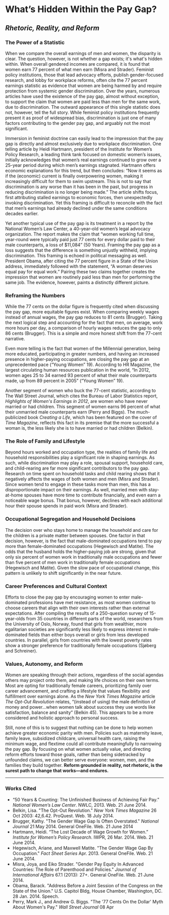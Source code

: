 # What’s Hidden Within the Pay Gap?  
## *Rhetoric, Reality, and Reform*

### The Power of a Statistic  
When we compare the overall earnings of men and women, the disparity is clear. The question, however, is not whether a gap exists; it's what's hidden within. When overall gendered incomes are compared, it is found that women earn 77 percent of what men earn (Misra and Strader). Feminist policy institutions, those that lead advocacy efforts, publish gender-focused research, and lobby for workplace reforms, often cite the 77 percent earnings statistic as evidence that women are being harmed by and require protection from systemic gender discrimination. Over the years, numerous articles have used the existence of the pay gap, almost without exception, to support the claim that women are paid less than men for the same work, due to discrimination. The outward appearance of this single statistic does not, however, tell the full story. While feminist policy institutions frequently present it as proof of widespread bias, discrimination is just one of many factors contributing to the gender pay gap, and arguably not the most significant.

Immersion in feminist doctrine can easily lead to the impression that the pay gap is directly and almost exclusively due to workplace discrimination. One telling article by Heidi Hartmann, president of the Institute for Women’s Policy Research, a leading think tank focused on domestic women’s issues, initially acknowledges that women’s real earnings continued to grow over a 25-year period during which men’s earnings stagnated. Hartmann offers economic explanations for this trend, but then concludes: “Now it seems as if the (economic) current is finally overpowering women, making it increasingly difficult for them to swim upstream. This is not to say that discrimination is any worse than it has been in the past, but progress in reducing discrimination is no longer being made.” The article shifts focus, first attributing stalled earnings to economic forces, then unexpectedly invoking discrimination. Yet this framing is difficult to reconcile with the fact that men’s earnings had already declined under the same conditions decades earlier.

Yet another typical use of the pay gap is its treatment in a report by the National Women’s Law Center, a 40-year-old women’s legal advocacy organization. The report makes the claim that “women working full time, year-round were typically paid just 77 cents for every dollar paid to their male counterparts, a loss of $11,084” (50 Years). Framing the pay gap as a loss suggests that the difference is something unjustly withheld, implying discrimination. This framing is echoed in political messaging as well. President Obama, after citing the 77 percent figure in a State of the Union address, immediately followed with the statement, “A woman deserves equal pay for equal work.” Pairing these two claims together creates the impression that women are routinely paid less than men for performing the same job. The evidence, however, paints a distinctly different picture.

### Reframing the Numbers  
While the 77 cents on the dollar figure is frequently cited when discussing the pay gap, more equitable figures exist. When comparing weekly wages instead of annual wages, the pay gap reduces to 81 cents (Brugger). Taking the next logical step and accounting for the fact that men, on average, work more hours per day, a comparison of hourly wages reduces the gap to only 86 cents (Brugger). This is a simple and more honest shift from the 77-cent narrative.

Even more telling is the fact that women of the Millennial generation, being more educated, participating in greater numbers, and having an increased presence in higher-paying occupations, are closing the pay gap at an unprecedented pace (“Young Women” 19). According to HR Magazine, the largest circulating human resources publication in the world, “In 2012, women ages 25 to 34 earned 93 percent of what their male counterparts made, up from 89 percent in 2005” (“Young Women” 19).

Another segment of women who buck the 77-cent statistic, according to The Wall Street Journal, which cites the Bureau of Labor Statistics report, *Highlights of Women's Earnings in 2012*, are women who have never married or had children. This segment of women earns 96 percent of what their unmarried male counterparts earn (Perry and Biggs). The much-publicized book *Creating a Life*, which has been featured on the cover of *Time Magazine*, reflects this fact in its premise that the more successful a woman is, the less likely she is to have married or had children (Belkin).

### The Role of Family and Lifestyle  
Beyond hours worked and occupation type, the realities of family life and household responsibilities play a significant role in shaping earnings. As such, while discrimination may play a role, spousal support, household care, and child-rearing are far more significant contributors to the pay gap. Research on time spent on household tasks and child rearing shows that it negatively affects the wages of both women and men (Misra and Strader). Since women tend to engage in these tasks more than men, this has a disproportionate impact on their earnings. As well, married men with stay-at-home spouses have more time to contribute financially, and even earn a noticeable wage bonus. That bonus, however, declines with each additional hour their spouse spends in paid work (Misra and Strader).

### Occupational Segregation and Household Decisions  
The decision over who stays home to manage the household and care for the children is a private matter between spouses. One factor in that decision, however, is the fact that male-dominated occupations tend to pay more than female-dominated occupations (Hegewisch and Matite). The odds that the husband holds the higher-paying job are strong, given that only six percent of women work in traditionally male occupations and fewer than five percent of men work in traditionally female occupations (Hegewisch and Matite). Given the slow pace of occupational change, this pattern is unlikely to shift significantly in the near future.

### Career Preferences and Cultural Context  
Efforts to close the pay gap by encouraging women to enter male-dominated professions have met resistance, as most women continue to choose careers that align with their own interests rather than external expectations. After compiling the results of a 250-question survey of 15-year-olds from 35 countries in different parts of the world, researchers from the University of Oslo, Norway, found that girls from wealthier, more egalitarian societies are significantly less likely to express interest in male-dominated fields than either boys overall or girls from less developed countries. In parallel, girls from countries with the lowest poverty rates show a stronger preference for traditionally female occupations (Sjøberg and Schreiner).

### Values, Autonomy, and Reform  
Women are speaking through their actions, regardless of the social agendas others may project onto them, and making life choices on their own terms. Most are opting for traditionally female careers, prioritizing family over career advancement, and crafting a lifestyle that values flexibility and fulfillment over earnings alone. As the *New York Times Magazine* article *The Opt-Out Revolution* relates, “(instead of using) the male definition of money and power...when women talk about success they use words like satisfaction, balance and sanity” (Belkin 45). This appears to be a more considered and holistic approach to personal success.

Still, none of this is to suggest that nothing can be done to help women achieve greater economic parity with men. Policies such as maternity leave, family leave, subsidized childcare, universal health care, raising the minimum wage, and flextime could all contribute meaningfully to narrowing the pay gap. By focusing on what women actually value, and directing reform efforts toward those goals, rather than being sidetracked by unfounded claims, we can better serve everyone: women, men, and the families they build together. **Reform grounded in reality, not rhetoric, is the surest path to change that works—and endures.**

---

### Works Cited  
- “50 Years & Counting: The Unfinished Business of Achieving Fair Pay.” *National Women’s Law Center*. NWLC, 2013. Web. 21 June 2014.  
- Belkin, Lisa. "The Opt-Out Revolution." *New York Times Magazine* 26 Oct 2003: 42,6.42. ProQuest. Web. 18 July 2014.  
- Brugger, Kathy. "The Gender Wage Gap Is Often Overstated." *National Journal* 21 May 2014. General OneFile. Web. 21 June 2014  
- Hartmann, Heidi. “The Lost Decade of Wage Growth for Women.” *Institute for Women’s Policy Research*. IWPR, 26 Mar. 2014. Web. 21 June 2014.  
- Hegewisch, Ariane, and Maxwell Matite. "The Gender Wage Gap By Occupation." *Fact Sheet Series* Apr. 2013. General OneFile. Web. 21 June 2014.  
- Misra, Joya, and Eiko Strader. "Gender Pay Equity In Advanced Countries: The Role of Parenthood and Policies." *Journal of International Affairs* 67.1 (2013): 27+. General OneFile. Web. 21 June 2014.  
- Obama, Barack. "Address Before a Joint Session of the Congress on the State of the Union." U.S. Capitol Bldg, House Chamber, Washington, DC. 28 Jan. 2014. Speech.  
- Perry, Mark J., and Andrew G. Biggs. "The '77 Cents On the Dollar' Myth About Women's Pay." *Wall Street Journal* 08 Apr
